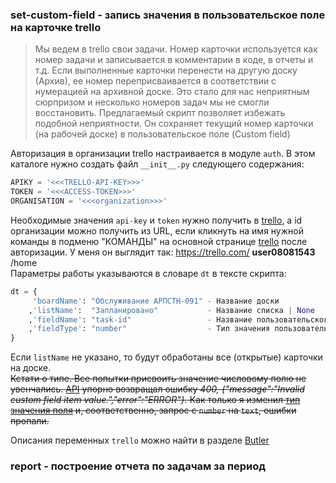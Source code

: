 ### set-custom-field - запись значения в пользовательское поле на карточке trello

> Мы ведем в trello свои задачи. Номер карточки используется как номер задачи и записывается в комментарии в коде, в отчеты и т.д. Если выполненные карточки перенести на другую доску (Архив), ее номер переприсваивается в соответствии с нумерацией на архивной доске. Это стало для нас неприятным сюрпризом и несколько номеров задач мы не смогли восстановить. Предлагаемый скрипт позволяет избежать подобной неприятности. Он сохраняет текущий номер карточки (на рабочей доске) в пользовательское поле (Custom field)

Авторизация в организации trello настраивается в модуле `auth`. В этом каталоге нужно создать файл `__init__.py` следующего содержания:

```python
APIKY = '<<<TRELLO-API-KEY>>>'
TOKEN = '<<<ACCESS-TOKEN>>>'
ORGANISATION = '<<<organization>>>'

```

Необходимые значения `api-key` и `token` нужно получить в [trello](https://trello.com/app-key), а id организации можно получить из URL, если кликнуть на имя нужной команды в подменю "КОМАНДЫ" на основной странице [trello](https://trello.com/) после авторизации. У меня он выглядит так: https://trello.com/ **user08081543** /home  
Параметры работы указываются в словаре `dt` в тексте скрипта:

```python
dt = {
     'boardName': "Обслуживание АРПСТН-091" - Название доски
    ,'listName':  "Запланировано"           - Название списка | None
    ,'fieldName': "task-id"                 - Название пользовательского поля
    ,'fieldType': "number"                  - Тип значения пользовательского поля
}

```

Если `listName` не указано, то будут обработаны все (открытые) карточки на доске.  
~~Кстати о типе. Все попытки присвоить значение числовому полю не увенчались. [API](https://developer.atlassian.com/cloud/trello/guides/rest-api/getting-started-with-custom-fields/) упорно возвращал ошибку _400, {"message":"Invalid custom field item value.","error":"ERROR"}_. Как только я изменил [тип значения поля](https://developer.atlassian.com/cloud/trello/rest/api-group-cards/#api-cards-idcard-customfield-idcustomfield-item-put) и, соответственно, запрос с `number` на `text`, ошибки пропали.~~

Описания переменных `trello` можно найти в разделе [Butler](https://help.trello.com/article/1157-variables)

### report - построение отчета по задачам за период
